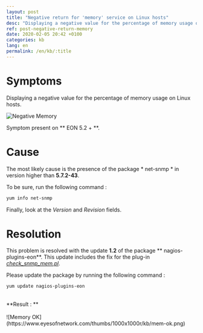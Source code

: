 ```yaml
---
layout: post
title: "Negative return for 'memory' service on Linux hosts"
desc: "Displaying a negative value for the percentage of memory usage on Linux hosts."
ref: post-negative-return-memory
date: 2020-02-05 20:42 +0100
categories: kb
lang: en
permalink: /en/kb/:title
---
```

# Symptoms

Displaying a negative value for the percentage of memory usage on Linux hosts.

![Negative Memory](https://www.eyesofnetwork.com/thumbs/1280x660c/2020-03/mem-negative.png)

Symptom present on ** EON 5.2 + **.

# Cause

The most likely cause is the presence of the package * net-snmp * in version higher than **5.7.2-43**.

To be sure, run the following command :

```sh
yum info net-snmp
```

Finally, look at the *Version* and *Revision* fields.


# Resolution 

This problem is resolved with the update **1.2** of the package ** nagios-plugins-eon**. This update includes the fix for the plug-in *[check_snmp_mem.pl](https://github.com/EyesOfNetworkCommunity/nagios-plugins-eon/commit/2ba9ae4d526374fff0af10a458f8abca89841280 "Github link")*.

Please update the package by running the following command :

```sh
yum update nagios-plugins-eon
```
<br/>
**Result : **
<br/><br/>
![Memory OK](https://www.eyesofnetwork.com/thumbs/1000x1000r/kb/mem-ok.png)